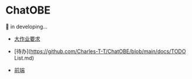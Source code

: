# ChatOBE

:rocket: in developing...

- [大作业要求](https://github.com/Charles-T-T/ChatOBE/blob/main/docs/requirements.md)

- [待办](https://github.com/Charles-T-T/ChatOBE/blob/main/docs/TODO List.md)
- [前端](https://github.com/Charles-T-T/ChatOBE/tree/main/web_sample)